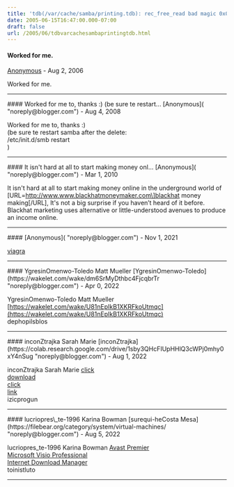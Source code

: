 ```yaml
---
title: 'tdb(/var/cache/samba/printing.tdb): rec_free_read bad magic 0x0 at offset=21104'
date: 2005-06-15T16:47:00.000-07:00
draft: false
url: /2005/06/tdbvarcachesambaprintingtdb.html
---
```


#### Worked for me.
[Anonymous]( "noreply@blogger.com") - <time datetime="2006-08-01T13:29:00.000-07:00">Aug 2, 2006</time>

Worked for me.
<hr />
#### Worked for me to, thanks :)  
(be sure te restart...
[Anonymous]( "noreply@blogger.com") - <time datetime="2008-08-28T07:53:00.000-07:00">Aug 4, 2008</time>

Worked for me to, thanks :)  
(be sure te restart samba after the delete:  
/etc/init.d/smb restart  
)
<hr />
#### It isn't hard at all to start making money onl...
[Anonymous]( "noreply@blogger.com") - <time datetime="2010-03-21T20:47:48.874-07:00">Mar 1, 2010</time>

It isn't hard at all to start making money online in the underground world of \[URL=http://www.www.blackhatmoneymaker.com\]blackhat money making\[/URL\], It's not a big surprise if you haven’t heard of it before. Blackhat marketing uses alternative or little-understood avenues to produce an income online.
<hr />
#### 
[Anonymous]( "noreply@blogger.com") - <time datetime="2021-11-22T06:39:37.570-08:00">Nov 1, 2021</time>

[viagra](https://kamagra-pobranie.ar-go.pl/)
<hr />
#### YgresinOmenwo-Toledo Matt Mueller
[YgresinOmenwo-Toledo](https://wakelet.com/wake/dm6SrMyDthbc4FjcqbrTr "noreply@blogger.com") - <time datetime="2022-04-24T02:11:39.027-07:00">Apr 0, 2022</time>

YgresinOmenwo-Toledo Matt Mueller [https://wakelet.com/wake/U81nEpIkB1XKRFkoUtmqc](https://wakelet.com/wake/U81nEpIkB1XKRFkoUtmqc)  
dephopilsblos
<hr />
#### inconZtrajka Sarah Marie
[inconZtrajka](https://colab.research.google.com/drive/1sby3QHcFIUpHHlQ3cWPj0mhy0xY4nSug "noreply@blogger.com") - <time datetime="2022-07-31T20:24:20.783-07:00">Aug 1, 2022</time>

inconZtrajka Sarah Marie [click](https://colab.research.google.com/drive/1rFOdBfq73vvniRcnzEBCvsxLKBM8goRl)  
[download](https://colab.research.google.com/drive/1hdSfNeoHOxO-y1u6nhJk_oNs5IfiPdly)  
[click](https://colab.research.google.com/drive/1U0ZG6dtvsrWa06cUwoZvn9uj5O7whxEb)  
[link](https://colab.research.google.com/drive/1OoaBPnHdSBPB0YDep-ql-1LR9WyYEX5y)  
izicprogun
<hr />
#### lucriopres\_te-1996 Karina Bowman
[surequi-heCosta Mesa](https://filebear.org/category/system/virtual-machines/ "noreply@blogger.com") - <time datetime="2022-08-26T01:53:46.450-07:00">Aug 5, 2022</time>

lucriopres\_te-1996 Karina Bowman [Avast Premier](https://filebear.org/category/security/vpn/)  
[Microsoft Visio Professional](https://filebear.org/category/security/antispyware/)  
[Internet Download Manager](https://filebear.org/category/security/antivirus/)  
toinistluto
<hr />
